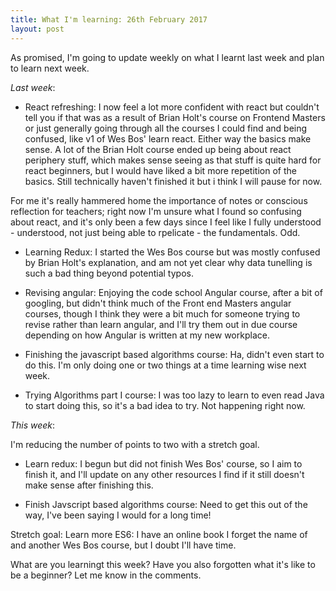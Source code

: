 ```yaml
---
title: What I'm learning: 26th February 2017
layout: post
---
```


As promised, I'm going to update weekly on what I learnt last week and plan to learn next week.

_Last week_:

- React refreshing: I now feel a lot more confident with react but couldn't tell you if that was as a result of Brian Holt's course on Frontend Masters or just generally going through all the courses I could find and being confused, like v1 of Wes Bos' learn react. Either way the basics make sense. A lot of the Brian Holt course ended up being about react periphery stuff, which makes sense seeing as that stuff is quite hard for react beginners, but I would have liked a bit more repetition of the basics. Still technically haven't finished it but i think I will pause for now.

For me it's really hammered home the importance of notes or conscious reflection for teachers; right now I'm unsure what I found so confusing about react, and it's only been a few days since I feel like I fully understood - understood, not just being able to rpelicate - the fundamentals. Odd.

- Learning Redux: I started the Wes Bos course but was mostly confused by Brian Holt's explanation, and am not yet clear why data tunelling is such a bad thing beyond potential typos.

- Revising angular: Enjoying the code school Angular course, after a bit of googling, but didn't think much of the Front end Masters angular courses, though I think they were a bit much for someone trying to revise rather than learn angular, and I'll try them out in due course depending on how Angular is written at my new workplace.

- Finishing the javascript based algorithms course: Ha, didn't even start to do this. I'm only doing one or two things at a time learning wise next week.

- Trying Algorithms part I course: I was too lazy to learn to even read Java to start doing this, so it's a bad idea to try. Not happening right now.

_This week_:

I'm reducing the number of points to two with a stretch goal.

- Learn redux: I begun but did not finish Wes Bos' course, so I aim to finish it, and I'll update on any other resources I find if it still doesn't make sense after finishing this.

- Finish Javscript based algorithms course: Need to get this out of the way, I've been saying I would for a long time!

Stretch goal: Learn more ES6: I have an online book I forget the name of and another Wes Bos course, but I doubt I'll have time.

What are you learningt this week? Have you also forgotten what it's like to be a beginner? Let me know in the comments.
